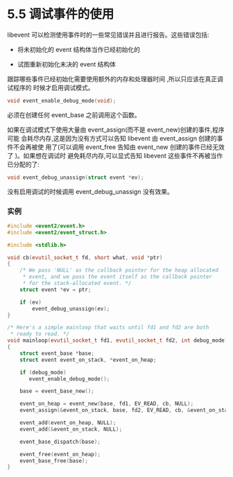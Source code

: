 # 5.5 调试事件的使用

libevent 可以检测使用事件时的一些常见错误并且进行报告。这些错误包括:

* 将未初始化的 event 结构体当作已经初始化的

* 试图重新初始化未决的 event 结构体



跟踪哪些事件已经初始化需要使用额外的内存和处理器时间 ,所以只应该在真正调试程序的 时候才启用调试模式。

```cpp
void event_enable_debug_mode(void);
```

必须在创建任何 event_base 之前调用这个函数。

如果在调试模式下使用大量由 event_assign(而不是 event_new)创建的事件,程序可能 会耗尽内存,这是因为没有方式可以告知 libevent 由 event_assign 创建的事件不会再被使 用了(可以调用 event_free 告知由 event_new 创建的事件已经无效了 )。如果想在调试时 避免耗尽内存,可以显式告知 libevent 这些事件不再被当作已分配的了:

```cpp
void event_debug_unassign(struct event *ev);
```

没有启用调试的时候调用 event_debug_unassign 没有效果。


### 实例

```cpp
#include <event2/event.h>
#include <event2/event_struct.h>

#include <stdlib.h>

void cb(evutil_socket_t fd, short what, void *ptr)
{
    /* We pass 'NULL' as the callback pointer for the heap allocated
     * event, and we pass the event itself as the callback pointer
     * for the stack-allocated event. */
    struct event *ev = ptr;

    if (ev)
        event_debug_unassign(ev);
}

/* Here's a simple mainloop that waits until fd1 and fd2 are both
 * ready to read. */
void mainloop(evutil_socket_t fd1, evutil_socket_t fd2, int debug_mode)
{
    struct event_base *base;
    struct event event_on_stack, *event_on_heap;

    if (debug_mode)
       event_enable_debug_mode();

    base = event_base_new();

    event_on_heap = event_new(base, fd1, EV_READ, cb, NULL);
    event_assign(&event_on_stack, base, fd2, EV_READ, cb, &event_on_stack);

    event_add(event_on_heap, NULL);
    event_add(&event_on_stack, NULL);

    event_base_dispatch(base);

    event_free(event_on_heap);
    event_base_free(base);
}

```